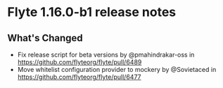 # Flyte 1.16.0-b1 release notes

## What's Changed
* Fix release script for beta versions by @pmahindrakar-oss in https://github.com/flyteorg/flyte/pull/6489
* Move whitelist configuration provider to mockery by @Sovietaced in https://github.com/flyteorg/flyte/pull/6477